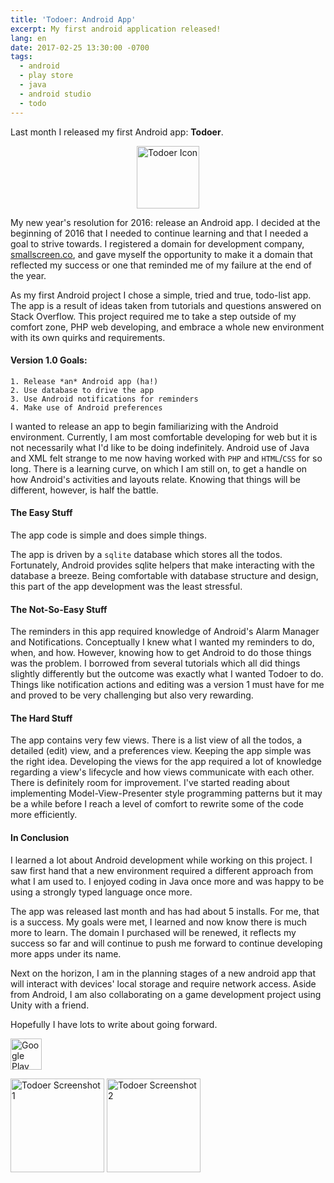 ```yaml
---
title: 'Todoer: Android App'
excerpt: My first android application released!
lang: en
date: 2017-02-25 13:30:00 -0700
tags:
  - android
  - play store
  - java
  - android studio
  - todo
---
```

Last month I released my first Android app: **Todoer**.

<img src="20170225-todoer-icon-min.png" alt="Todoer Icon" style="width: 100px; display: block; margin: 0 auto;" />

My new year's resolution for 2016: release an Android app.
I decided at the beginning of 2016 that I needed to continue learning and that I needed a goal to strive towards. I registered a domain for development company, <a href="http://www.smallscreen.co" target="_blank">smallscreen.co</a>, and gave myself the opportunity to make it a domain that reflected my success or one that reminded me of my failure at the end of the year.

As my first Android project I chose a simple, tried and true, todo-list app.
The app is a result of ideas taken from tutorials and questions answered on Stack Overflow. This project required me to take a step outside of my comfort zone, PHP web developing, and embrace a whole new environment with its own quirks and requirements.

#### Version 1.0 Goals:
	1. Release *an* Android app (ha!)
	2. Use database to drive the app
	3. Use Android notifications for reminders
	4. Make use of Android preferences

I wanted to release an app to begin familiarizing with the Android environment.
Currently, I am most comfortable developing for web but it is not necessarily what I'd like to be doing indefinitely. Android use of Java and XML felt strange to me now having worked with ```PHP``` and ```HTML```/```CSS``` for so long. There is a learning curve, on which I am still on, to get a handle on how Android's activities and layouts relate. Knowing that things will be different, however, is half the battle.

#### The Easy Stuff

The app code is simple and does simple things. 

The app is driven by a ```sqlite``` database which stores all the todos. Fortunately, Android provides sqlite helpers that make interacting with the database a breeze. Being comfortable with database structure and design, this part of the app development was the least stressful.

#### The Not-So-Easy Stuff

The reminders in this app required knowledge of Android's Alarm Manager and Notifications. Conceptually I knew what I wanted my reminders to do, when, and how. However, knowing how to get Android to do those things was the problem. I borrowed from several tutorials which all did things slightly differently but the outcome was exactly what I wanted Todoer to do. Things like notification actions and editing was a version 1 must have for me and proved to be very challenging but also very rewarding.

#### The Hard Stuff

The app contains very few views. There is a list view of all the todos, a detailed (edit) view, and a preferences view. Keeping the app simple was the right idea. Developing the views for the app required a lot of knowledge regarding a view's lifecycle and how views communicate with each other. There is definitely room for improvement. I've started reading about implementing Model-View-Presenter style programming patterns but it may be a while before I reach a level of comfort to rewrite some of the code more efficiently.

#### In Conclusion

I learned a lot about Android development while working on this project.
I saw first hand that a new environment required a different approach from what I am used to. I enjoyed coding in Java once more and was happy to be using a strongly typed language once more.

The app was released last month and has had about 5 installs.
For me, that is a success. My goals were met, I learned and now know there is much more to learn. The domain I purchased will be renewed, it reflects my success so far and will continue to push me forward to continue developing more apps under its name.

Next on the horizon, I am in the planning stages of a new android app that will interact with devices' local storage and require network access. Aside from Android, I am also collaborating on a game development project using Unity with a friend. 

Hopefully I have lots to write about going forward.

<a href="https://play.google.com/store/apps/details?id=co.smallscreen.todoer" target="_blank"><img src="http://www.smallscreen.co/img/google-play-badge.png" height="50px" alt="Google Play Store: Todoer" /></a>

<img src="20170225-todoer-screenshot-1-min.png" alt="Todoer Screenshot 1" style="width: 150px; display: inline-block;" />&nbsp;<img src="20170225-todoer-screenshot-2-min.png" alt="Todoer Screenshot 2" style="width: 150px; display: inline-block;" />